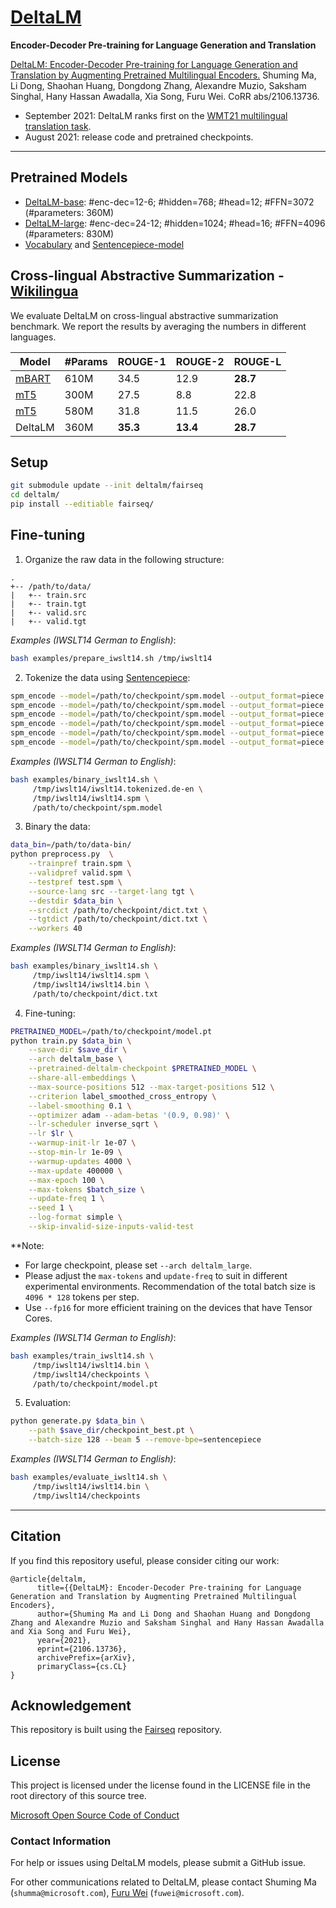 # [DeltaLM](https://arxiv.org/abs/2106.13736)

**Encoder-Decoder Pre-training for Language Generation and Translation** 

[DeltaLM: Encoder-Decoder Pre-training for Language Generation and Translation by Augmenting Pretrained Multilingual Encoders.](https://arxiv.org/abs/2106.13736) Shuming Ma, Li Dong, Shaohan Huang, Dongdong Zhang, Alexandre Muzio, Saksham Singhal, Hany Hassan Awadalla, Xia Song, Furu Wei. CoRR abs/2106.13736.

- September 2021: DeltaLM ranks first on the [WMT21 multilingual translation task](http://www.statmt.org/wmt21/large-scale-multilingual-translation-task.html).
- August 2021: release code and pretrained checkpoints.

---

## Pretrained Models

- [DeltaLM-base](https://deltalm.blob.core.windows.net/deltalm/deltalm-base.pt): #enc-dec=12-6; #hidden=768; #head=12; #FFN=3072 (#parameters: 360M)
- [DeltaLM-large](https://deltalm.blob.core.windows.net/deltalm/deltalm-large.pt): #enc-dec=24-12; #hidden=1024; #head=16; #FFN=4096 (#parameters: 830M)
- [Vocabulary](https://deltalm.blob.core.windows.net/deltalm/dict.txt) and [Sentencepiece-model](https://deltalm.blob.core.windows.net/deltalm/spm.model)


## Cross-lingual Abstractive Summarization - [Wikilingua](https://arxiv.org/abs/2010.03093)

We evaluate DeltaLM on cross-lingual abstractive summarization benchmark. We report the results by averaging the numbers in different languages. 

|   Model   |   #Params   |  ROUGE-1  |  ROUGE-2  |  ROUGE-L  |
|-----------|-------------|-----------|-----------|-----------|
| [mBART](https://arxiv.org/abs/2001.08210)     | 610M        | 34.5      | 12.9      | **28.7**      |
| [mT5](https://arxiv.org/abs/2010.11934)       | 300M        | 27.5      | 8.8       | 22.8      |
| [mT5](https://arxiv.org/abs/2010.11934)       | 580M        | 31.8      | 11.5      | 26.0      |
| DeltaLM   | 360M        | **35.3**      | **13.4**      | **28.7**      |


## Setup

```bash
git submodule update --init deltalm/fairseq
cd deltalm/
pip install --editiable fairseq/
```

## Fine-tuning

1. Organize the raw data in the following structure:
```
.
+-- /path/to/data/
|   +-- train.src
|   +-- train.tgt
|   +-- valid.src
|   +-- valid.tgt
```

*Examples (IWSLT14 German to English)*:
```bash
bash examples/prepare_iwslt14.sh /tmp/iwslt14
```

2. Tokenize the data using [Sentencepiece](https://github.com/google/sentencepiece):

```bash
spm_encode --model=/path/to/checkpoint/spm.model --output_format=piece < train.src > train.spm.src
spm_encode --model=/path/to/checkpoint/spm.model --output_format=piece < train.tgt > train.spm.tgt
spm_encode --model=/path/to/checkpoint/spm.model --output_format=piece < valid.src > valid.spm.src
spm_encode --model=/path/to/checkpoint/spm.model --output_format=piece < valid.tgt > valid.spm.tgt
spm_encode --model=/path/to/checkpoint/spm.model --output_format=piece < test.src > test.spm.src
spm_encode --model=/path/to/checkpoint/spm.model --output_format=piece < test.tgt > test.spm.tgt
```

*Examples (IWSLT14 German to English)*:
```bash
bash examples/binary_iwslt14.sh \
     /tmp/iwslt14/iwslt14.tokenized.de-en \
     /tmp/iwslt14/iwslt14.spm \
     /path/to/checkpoint/spm.model
```

3. Binary the data:

```bash
data_bin=/path/to/data-bin/
python preprocess.py  \
    --trainpref train.spm \
    --validpref valid.spm \
    --testpref test.spm \
    --source-lang src --target-lang tgt \
    --destdir $data_bin \
    --srcdict /path/to/checkpoint/dict.txt \
    --tgtdict /path/to/checkpoint/dict.txt \
    --workers 40
```

*Examples (IWSLT14 German to English)*:
```bash
bash examples/binary_iwslt14.sh \
     /tmp/iwslt14/iwslt14.spm \
     /tmp/iwslt14/iwslt14.bin \
     /path/to/checkpoint/dict.txt
```

4. Fine-tuning:

```bash
PRETRAINED_MODEL=/path/to/checkpoint/model.pt
python train.py $data_bin \
    --save-dir $save_dir \
    --arch deltalm_base \
    --pretrained-deltalm-checkpoint $PRETRAINED_MODEL \
    --share-all-embeddings \
    --max-source-positions 512 --max-target-positions 512 \
    --criterion label_smoothed_cross_entropy \
    --label-smoothing 0.1 \
    --optimizer adam --adam-betas '(0.9, 0.98)' \
    --lr-scheduler inverse_sqrt \
    --lr $lr \
    --warmup-init-lr 1e-07 \
    --stop-min-lr 1e-09 \
    --warmup-updates 4000 \
    --max-update 400000 \
    --max-epoch 100 \
    --max-tokens $batch_size \
    --update-freq 1 \
    --seed 1 \
    --log-format simple \
    --skip-invalid-size-inputs-valid-test
```
**Note: 
- For large checkpoint, please set `--arch deltalm_large`.
- Please adjust the `max-tokens` and `update-freq` to suit in different experimental environments. Recommendation of the total batch size is `4096 * 128` tokens per step.
- Use `--fp16` for more efficient training on the devices that have Tensor Cores.

*Examples (IWSLT14 German to English)*:
```bash
bash examples/train_iwslt14.sh \
     /tmp/iwslt14/iwslt14.bin \
     /tmp/iwslt14/checkpoints \
     /path/to/checkpoint/model.pt
```

5. Evaluation:

```bash
python generate.py $data_bin \
    --path $save_dir/checkpoint_best.pt \
    --batch-size 128 --beam 5 --remove-bpe=sentencepiece
```

*Examples (IWSLT14 German to English)*:
```bash
bash examples/evaluate_iwslt14.sh \
     /tmp/iwslt14/iwslt14.bin \
     /tmp/iwslt14/checkpoints
```

---

## Citation

If you find this repository useful, please consider citing our work:
```
@article{deltalm,
      title={{DeltaLM}: Encoder-Decoder Pre-training for Language Generation and Translation by Augmenting Pretrained Multilingual Encoders}, 
      author={Shuming Ma and Li Dong and Shaohan Huang and Dongdong Zhang and Alexandre Muzio and Saksham Singhal and Hany Hassan Awadalla and Xia Song and Furu Wei},
      year={2021},
      eprint={2106.13736},
      archivePrefix={arXiv},
      primaryClass={cs.CL}
}
```

## Acknowledgement

This repository is built using the [Fairseq](https://github.com/pytorch/fairseq) repository.

## License
This project is licensed under the license found in the LICENSE file in the root directory of this source tree.

[Microsoft Open Source Code of Conduct](https://opensource.microsoft.com/codeofconduct)

### Contact Information

For help or issues using DeltaLM models, please submit a GitHub issue.

For other communications related to DeltaLM, please contact Shuming Ma (`shumma@microsoft.com`), [Furu Wei](http://gitnlp.org/) (`fuwei@microsoft.com`).